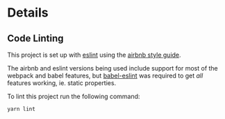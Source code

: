 # Details

## Code Linting

This project is set up with [eslint](https://eslint.org/) using the [airbnb style guide](https://www.npmjs.com/package/eslint-config-airbnb). 

The airbnb and eslint versions being used include support for most of the webpack and babel features, but [babel-eslint](https://github.com/babel/babel-eslint) was required to get *all* features working, ie. static properties. 

To lint this project run the following command:

```
yarn lint
```
